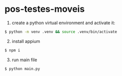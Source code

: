 # pos-testes-moveis

1. create a python virtual environment and activate it:

```bash
$ python -m venv .venv && source .venv/bin/activate
```

2. install appium

```bash
$ npm i
```

3. run main file

```bash
$ python main.py
```
